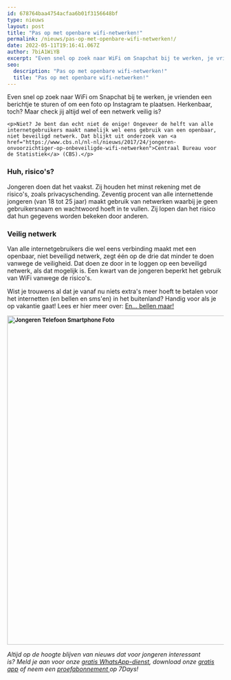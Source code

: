 ```yaml
---
id: 678764baa4754acfaa6b01f3156648bf
type: nieuws
layout: post
title: "Pas op met openbare wifi-netwerken!"
permalink: /nieuws/pas-op-met-openbare-wifi-netwerken!/
date: 2022-05-11T19:16:41.067Z
author: 7biA1WiYB
excerpt: "Even snel op zoek naar WiFi om Snapchat bij te werken, je vrienden een berichtje te sturen of om een foto op Instagram te plaatsen. Herkenbaar, toch? Maar check jij altijd wel of een netwerk veilig is?   "
seo:
  description: "Pas op met openbare wifi-netwerken!"
  title: "Pas op met openbare wifi-netwerken!"
---
```

Even snel op zoek naar WiFi om Snapchat bij te werken, je vrienden een berichtje te sturen of om een foto op Instagram te plaatsen. Herkenbaar, toch? Maar check jij altijd wel of een netwerk veilig is?   

    <p>Niet? Je bent dan echt niet de enige! Ongeveer de helft van alle internetgebruikers maakt namelijk wel eens gebruik van een openbaar, niet beveiligd netwerk. Dat blijkt uit onderzoek van <a href="https://www.cbs.nl/nl-nl/nieuws/2017/24/jongeren-onvoorzichtiger-op-onbeveiligde-wifi-netwerken">Centraal Bureau voor de Statistiek</a> (CBS).</p>
<h3>Huh, risico's?</h3>
<p>Jongeren doen dat het vaakst. Zij houden het minst rekening met de risico's, zoals privacyschending. Zeventig procent van alle internettende jongeren (van 18 tot 25 jaar) maakt gebruik van netwerken waarbij je geen gebruikersnaam en wachtwoord hoeft in te vullen. Zij lopen dan het risico dat hun gegevens worden bekeken door anderen.</p>
<h3>Veilig netwerk</h3>
<p>Van alle internetgebruikers die wel eens verbinding maakt met een openbaar, niet beveiligd netwerk, zegt één op de drie dat minder te doen vanwege de veiligheid. Dat doen ze door in te loggen op een beveiligd netwerk, als dat mogelijk is. Een kwart van de jongeren beperkt het gebruik van WiFi vanwege de risico's. </p>

<p>Wist je trouwens al dat je vanaf nu niets extra's meer hoeft te betalen voor het internetten (en bellen en sms'en) in het buitenland? Handig voor als je op vakantie gaat! Lees er hier meer over: <a href="https://7dagen.netlify.app/lifestyle/en-bellen-maar">En... bellen maar!</a></p>

<p><strong><div class="media media-element-container media-default"><div id="file-417925" class="file file-image file-image-jpeg">

        
  
  <div class="content">
    <img alt="Jongeren Telefoon Smartphone Foto" title="Foto: Pixabay" height="1632" width="1920" style="font-size: 13.008px; width: 900px; height: 765px;" class="media-element file-default" data-delta="1" src="https://7dagen.netlify.app/sites/default/files/phone-2237666_1920.jpg">  </div>

  
</div>
</div></strong></p>

<p><em>Altijd op de hoogte blijven van nieuws dat voor jongeren interessant is? Meld je aan voor onze </em><em><a href="https://7dagen.netlify.app/whatsapp">gratis WhatsApp-dienst</a>, </em><em>download onze</em><em> </em><a href="https://7dagen.netlify.app/app"><em>gratis app</em></a><em> of neem een </em><a href="https://abonneren.sevendays.nl/abonneren/abonnementen/ae/artikel"><em>proefabonnement </em></a><em>op 7Days!</em></p>  
